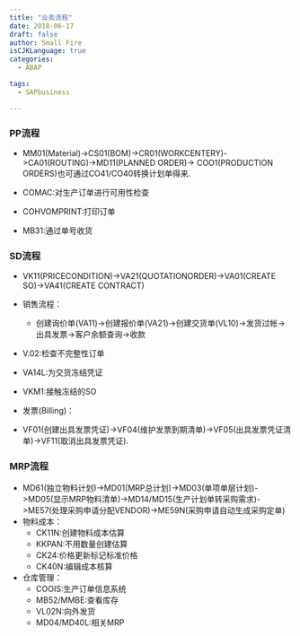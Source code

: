 ```yaml
---
title: "业务流程"
date: 2018-06-17
draft: false
author: Small Fire
isCJKLanguage: true
categories: 
  - ABAP

tags: 
  - SAPbusiness

---
```


### PP流程 ###

- MM01(Material)->CS01(BOM)->CR01(WORKCENTERY)->CA01(ROUTING)->MD11(PLANNED ORDER)->
COO1(PRODUCTION ORDERS)也可通过CO41/CO40转换计划单得来.

- COMAC:对生产订单进行可用性检查

- COHVOMPRINT:打印订单

- MB31:通过单号收货

### SD流程 ###

- VK11(PRICECONDITION)->VA21(QUOTATIONORDER)->VA01(CREATE SO)->VA41(CREATE CONTRACT)

- 销售流程：
  - 创建询价单(VA11)->创建报价单(VA21)->创建交货单(VL10)->发货过帐->出具发票->客户余额查询->收款

- V.02:检查不完整性订单
- VA14L:为交货冻结凭证
- VKM1:接触冻结的SO

- 发票(Billing)：
 - VF01(创建出具发票凭证)->VF04(维护发票到期清单)->VF05(出具发票凭证清单)->VF11(取消出具发票凭证).

### MRP流程 ###

- MD61(独立物料计划)->MD01(MRP总计划)->MD03(单项单层计划)->MD05(显示MRP物料清单)->MD14/MD15(生产计划单转采购需求)->ME57(处理采购申请分配VENDOR)->ME59N(采购申请自动生成采购定单)
- 物料成本：
  - CK11N:创建物料成本估算
  - KKPAN:不用数量创建估算
  - CK24:价格更新标记标准价格
  - CK40N:编辑成本核算
- 仓库管理：
  - COOIS:生产订单信息系统
  - MB52/MMBE:查看库存
  - VL02N:向外发货
  - MD04/MD40L:相关MRP

